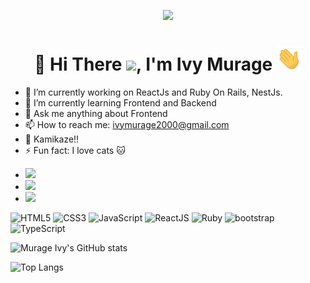 <p align="center">
  <img width="250" src="https://media.giphy.com/media/jIgXf4hgbHCeKiXpvt/giphy.gif">
</p>


<h1 align="Center"> 👋 Hi There <img src="https://media.giphy.com/media/WUlplcMpOCEmTGBtBW/giphy.gif" width="40px">, I'm Ivy Murage <img src="https://raw.githubusercontent.com/ABSphreak/ABSphreak/master/gifs/Hi.gif" width="40px" /> </h1>

- 🔭 I’m currently working on ReactJs and Ruby On Rails, NestJs.
- 🌱 I’m currently learning Frontend and Backend
- 💬 Ask me anything about Frontend
- 📫 How to reach me: ivymurage2000@gmail.com
- 🤔 Kamikaze!!
-  ⚡ Fun fact: I love cats 🐱
<!-- - 😄 My website: https://savio.works/ -->


- <a href="https://www.instagram.com/ivymurage/"><img src="https://img.shields.io/badge/instagram%20@murage-DD2476?style=for-the-badge&logo=instagram&logoColor=white"/></a>
- <a href="https://www.linkedin.com/in/ivy-murage-158736196/"><img src="https://img.shields.io/badge/linkedin%20@ivymurage-344E86?style=for-the-badge&logo=linkedin&logoColor=white"/></a>
- <a href="https://twitter.com/murage_ivy"><img src="https://img.shields.io/badge/twitter%20@MurageIvy-0D95E8?style=for-the-badge&logo=twitter&logoColor=white"/></a>
<!-- - <a href="https://savio.works/"><img height="30px" src="https://img.shields.io/badge/My%20Website:%20savio.works-8E2DE2?style=for-the-badge&logo=google%20chrome&logoColor=white"/></a>
 -->


![HTML5](https://img.shields.io/badge/html%205-grey?style=for-the-badge&logo=html5&logoColor=white&labelColor=8E2DE2)
![CSS3](https://img.shields.io/badge/css%203-grey?style=for-the-badge&logo=css3&logoColor=white&labelColor=8E2DE2)
![JavaScript](https://img.shields.io/badge/-JavaScript-grey?style=for-the-badge&logo=javascript&logoColor=white&labelColor=8E2DE2)
![ReactJS](https://img.shields.io/badge/ReactJs-grey?style=for-the-badge&logo=reactJs&logoColor=white&labelColor=8E2DE2)
![Ruby](https://img.shields.io/badge/Ruby-grey?style=for-the-badge&logo=ruby&logoColor=white&labelColor=8E2DE2)
![bootstrap](https://img.shields.io/badge/-BootStrap-grey?style=for-the-badge&logo=bootstrap&logoColor=white&labelColor=8E2DE2)
![TypeScript](https://img.shields.io/badge/-typescript-grey?style=for-the-badge&logo=typescript&logoColor=white&labelColor=8E2DE2)
<br>


![Murage Ivy's GitHub stats](https://github-readme-stats.vercel.app/api?username=IvyMurage&show_icons=true&theme=tokyonight)

![Top Langs](https://github-readme-stats.vercel.app/api/top-langs/?username=IvyMurage&theme=radical&title_color=8E2DE2&text_color=fff)


